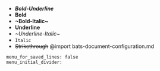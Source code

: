 - **_Bold-Underline_**
- **Bold**
- **~Bold-Italic~**
- __Underline__
- _~Underline-Italic~_
- `Italic`
- ~~Strikethrough~~
@import bats-document-configuration.md
```opts :(document_opts)
menu_for_saved_lines: false
menu_initial_divider:
```